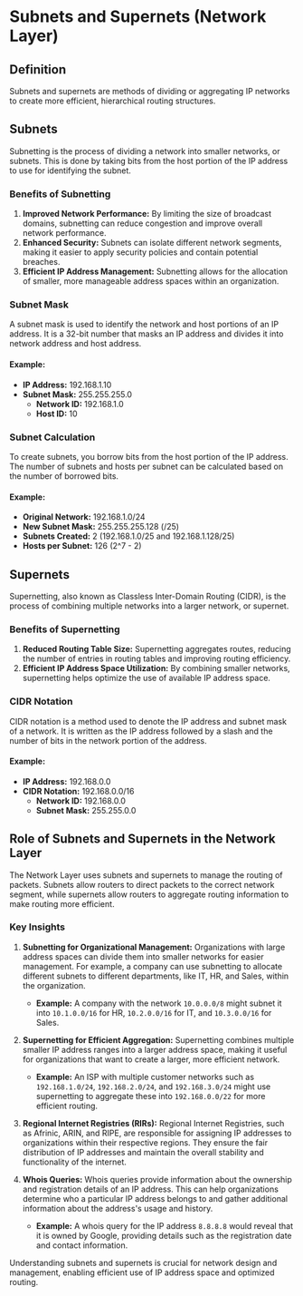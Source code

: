 # Subnets and Supernets (Network Layer)

## Definition
Subnets and supernets are methods of dividing or aggregating IP networks to create more efficient, hierarchical routing structures.

## Subnets
Subnetting is the process of dividing a network into smaller networks, or subnets. This is done by taking bits from the host portion of the IP address to use for identifying the subnet.

### Benefits of Subnetting
1. **Improved Network Performance:** By limiting the size of broadcast domains, subnetting can reduce congestion and improve overall network performance.
2. **Enhanced Security:** Subnets can isolate different network segments, making it easier to apply security policies and contain potential breaches.
3. **Efficient IP Address Management:** Subnetting allows for the allocation of smaller, more manageable address spaces within an organization.

### Subnet Mask
A subnet mask is used to identify the network and host portions of an IP address. It is a 32-bit number that masks an IP address and divides it into network address and host address.

#### Example:
- **IP Address:** 192.168.1.10
- **Subnet Mask:** 255.255.255.0
  - **Network ID:** 192.168.1.0
  - **Host ID:** 10

### Subnet Calculation
To create subnets, you borrow bits from the host portion of the IP address. The number of subnets and hosts per subnet can be calculated based on the number of borrowed bits.

#### Example:
- **Original Network:** 192.168.1.0/24
- **New Subnet Mask:** 255.255.255.128 (/25)
- **Subnets Created:** 2 (192.168.1.0/25 and 192.168.1.128/25)
- **Hosts per Subnet:** 126 (2^7 - 2)

## Supernets
Supernetting, also known as Classless Inter-Domain Routing (CIDR), is the process of combining multiple networks into a larger network, or supernet.

### Benefits of Supernetting
1. **Reduced Routing Table Size:** Supernetting aggregates routes, reducing the number of entries in routing tables and improving routing efficiency.
2. **Efficient IP Address Space Utilization:** By combining smaller networks, supernetting helps optimize the use of available IP address space.

### CIDR Notation
CIDR notation is a method used to denote the IP address and subnet mask of a network. It is written as the IP address followed by a slash and the number of bits in the network portion of the address.

#### Example:
- **IP Address:** 192.168.0.0
- **CIDR Notation:** 192.168.0.0/16
  - **Network ID:** 192.168.0.0
  - **Subnet Mask:** 255.255.0.0

## Role of Subnets and Supernets in the Network Layer
The Network Layer uses subnets and supernets to manage the routing of packets. Subnets allow routers to direct packets to the correct network segment, while supernets allow routers to aggregate routing information to make routing more efficient.

### Key Insights

1. **Subnetting for Organizational Management:** Organizations with large address spaces can divide them into smaller networks for easier management. For example, a company can use subnetting to allocate different subnets to different departments, like IT, HR, and Sales, within the organization.
   
   - **Example:** A company with the network `10.0.0.0/8` might subnet it into `10.1.0.0/16` for HR, `10.2.0.0/16` for IT, and `10.3.0.0/16` for Sales.

2. **Supernetting for Efficient Aggregation:** Supernetting combines multiple smaller IP address ranges into a larger address space, making it useful for organizations that want to create a larger, more efficient network.

   - **Example:** An ISP with multiple customer networks such as `192.168.1.0/24`, `192.168.2.0/24`, and `192.168.3.0/24` might use supernetting to aggregate these into `192.168.0.0/22` for more efficient routing.

3. **Regional Internet Registries (RIRs):** Regional Internet Registries, such as Afrinic, ARIN, and RIPE, are responsible for assigning IP addresses to organizations within their respective regions. They ensure the fair distribution of IP addresses and maintain the overall stability and functionality of the internet.

4. **Whois Queries:** Whois queries provide information about the ownership and registration details of an IP address. This can help organizations determine who a particular IP address belongs to and gather additional information about the address's usage and history.

   - **Example:** A whois query for the IP address `8.8.8.8` would reveal that it is owned by Google, providing details such as the registration date and contact information.

Understanding subnets and supernets is crucial for network design and management, enabling efficient use of IP address space and optimized routing.